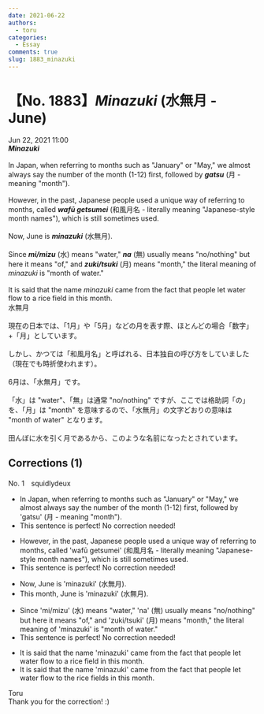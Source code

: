 ```yaml
---
date: 2021-06-22
authors:
  - toru
categories:
  - Essay
comments: true
slug: 1883_minazuki
---
```


# 【No. 1883】<strong><em>Minazuki</strong></em> (水無月 - June)
<div class="date">Jun 22, 2021 11:00</div>
<div id="post"><div id="body_show_ori">
<strong><em>Minazuki</strong></em><br/><br/>In Japan, when referring to months such as "January" or "May," we almost always say the number of the month (1-12) first, followed by <strong><em>gatsu</em></strong> (月 - meaning "month").<br/><br/>However, in the past, Japanese people used a unique way of referring to months, called <strong><em>wafū getsumei</em></strong> (和風月名 - literally meaning "Japanese-style month names"), which is still sometimes used.<br/><br/>Now, June is <strong><em>minazuki</em></strong> (水無月).<br/><br/>Since <strong><em>mi/mizu</em></strong> (水) means "water," <strong><em>na</em></strong> (無) usually means "no/nothing" but here it means "of," and <strong><em>zuki/tsuki</em></strong> (月) means "month," the literal meaning of <em>minazuki</em> is "month of water."<br/><br/>It is said that the name <em>minazuki</em> came from the fact that people let water flow to a rice field in this month.
</div></div>

<!-- more -->

<div id="post_ja"><div id="body_show_mo">
水無月<br/><br/>現在の日本では、「1月」や「5月」などの月を表す際、ほとんどの場合「数字」+「月」としています。<br/><br/>しかし、かつては「和風月名」と呼ばれる、日本独自の呼び方をしていました（現在でも時折使われます）。<br/><br/>6月は、「水無月」です。<br/><br/>「水」は "water"、「無」は通常 "no/nothing" ですが、ここでは格助詞「の」を、「月」は "month" を意味するので、「水無月」の文字どおりの意味は "month of water" となります。<br/><br/>田んぼに水を引く月であるから、このような名前になったとされています。
</div></div>

## Corrections (1)
<div id="block"><div class="first_name"> No. 1　<span class="just_name">squidlydeux</span></div><div id="block2">
<ul class="correction_field">
<li class="incorrect">In Japan, when referring to months such as "January" or "May," we almost always say the number of the month (1-12) first, followed by 'gatsu' (月 - meaning "month").</li>
<li class="corrected perfect">This sentence is perfect! No correction needed!</li>
</ul>
<ul class="correction_field">
<li class="incorrect">However, in the past, Japanese people used a unique way of referring to months, called 'wafū getsumei' (和風月名 - literally meaning "Japanese-style month names"), which is still sometimes used.</li>
<li class="corrected perfect">This sentence is perfect! No correction needed!</li>
</ul>
<ul class="correction_field">
<li class="incorrect">Now, June is 'minazuki' (水無月).</li>
<li class="corrected correct">
<span class="f_blue">This month</span>, June is 'minazuki' (水無月).
</li>
</ul>
<ul class="correction_field">
<li class="incorrect">Since 'mi/mizu' (水) means "water," 'na' (無) usually means "no/nothing" but here it means "of," and 'zuki/tsuki' (月) means "month," the literal meaning of 'minazuki' is "month of water."</li>
<li class="corrected perfect">This sentence is perfect! No correction needed!</li>
</ul>
<ul class="correction_field">
<li class="incorrect">It is said that the name 'minazuki' came from the fact that people let water flow to a rice field in this month.</li>
<li class="corrected correct">
It is said that the name 'minazuki' came from the fact that people let water flow to <span class="f_blue">the</span> rice field<span class="f_blue">s</span> in this month.
</li>
</ul>
</div><div class="name"><span class="just_name">Toru</span><br>
Thank you for the correction! :)
</div>
</div>
